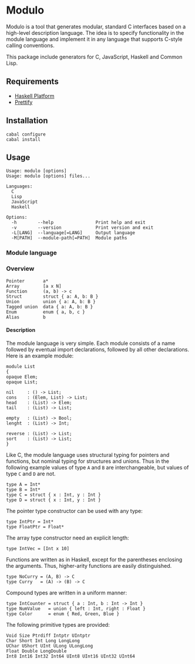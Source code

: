 
# Modulo

Modulo is a tool that generates modular, standard C interfaces based on a high-level 
description language. The idea is to specify functionality in the module language 
and implement it in any language that supports C-style calling conventions. 

This package include generators for C, JavaScript, Haskell and Common Lisp.

## Requirements

* [Haskell Platform](http://www.haskell.org/platform)
* [Prettify](https://github.com/hanshoglund/prettify)

## Installation

    cabal configure
    cabal install

## Usage

    Usage: modulo [options]
    Usage: modulo [options] files...

    Languages:
      C
      Lisp
      JavaScript
      Haskell

    Options:
      -h        --help                Print help and exit
      -v        --version             Print version and exit
      -L[LANG]  --language[=LANG]     Output language
      -M[PATH]  --module-path[=PATH]  Module paths

    
### Module language 

### Overview

    Pointer       a*
    Array         [a x N]
    Function      (a, b) -> c
    Struct        struct { a: A, b: B }
    Union         union { a: A, b: B }
    Tagged union  data { a: A, b: B }
    Enum          enum { a, b, c }
    Alias         b 

#### Description

The module language is very simple. Each module consists of a name followed by
eventual import declarations, followed by all other declarations. Here is an example module:

    module List
    {
    opaque Elem;
    opaque List;

    nil     : () -> List;
    cons    : (Elem, List) -> List;
    head    : (List) -> Elem;
    tail    : (List) -> List;

    empty   : (List) -> Bool;
    lenght  : (List) -> Int;

    reverse : (List) -> List;
    sort    : (List) -> List;
    }

Like C, the module language uses structural typing for pointers and functions, but
nominal typing for structures and unions. Thus in the following example values of type
`A` and `B` are interchangeable, but values of type `C` and `D` are not.

    type A = Int*
    type B = Int*
    type C = struct { x : Int, y : Int }
    type D = struct { x : Int, y : Int }

The pointer type constructor can be used with any type:

    type IntPtr = Int*
    type FloatPtr = Float*

The array type constructor need an explicit length:

    type IntVec = [Int x 10]

Functions are written as in Haskell, except for the parentheses enclosing the arguments.
Thus, higher-arity functions are easily distinguished.

    type NoCurry = (A, B) -> C
    type Curry   = (A) -> (B) -> C

Compound types are written in a uniform manner:

    type IntCounter = struct { a : Int, b : Int -> Int }
    type NumValue   = union { left : Int, right : Float }
    type Color      = enum { Red, Green, Blue }

The following primitive types are provided:

    Void Size Ptrdiff Intptr UIntptr 
    Char Short Int Long LongLong
    UChar UShort UInt ULong ULongLong
    Float Double LongDouble
    Int8 Int16 Int32 Int64 UInt8 UInt16 UInt32 UInt64
